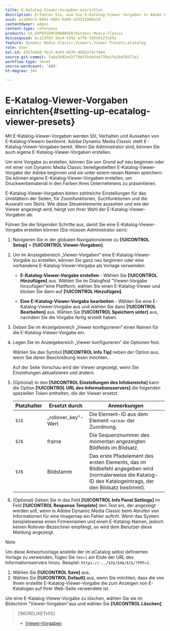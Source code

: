 ```yaml
---
title: E-Katalog-Viewer-Vorgaben einrichten
description: Erfahren Sie, wie Sie E-Katalog-Viewer-Vorgaben in Adobe Dynamic Media Classic einrichten.
uuid: aca66bc5-8491-4d81-9a06-1d3531860a14
contentOwner: admin
content-type: reference
products: SG_EXPERIENCEMANAGER/Dynamic-Media-Classic
discoiquuid: 6c123f85-3bc4-4392-a7fb-55618127c65e
feature: Dynamic Media Classic,Viewers,Viewer Presets,eCatalog
role: User
exl-id: 4357e6b8-fbc5-4e93-9476-db92a7dc7464
source-git-commit: fa0a3992e02f70e5fb4a54e770e2fe2b4f0371e1
workflow-type: tm+mt
source-wordcount: '489'
ht-degree: 34%

---
```


# E-Katalog-Viewer-Vorgaben einrichten{#setting-up-ecatalog-viewer-presets}

Mit E-Katalog-Viewer-Vorgaben werden Stil, Verhalten und Aussehen von E-Katalog-Viewern bestimmt. Adobe Dynamic Media Classic stellt E-Katalog-Viewer-Vorgaben bereit. Wenn Sie Administrator sind, können Sie auch eigene E-Katalog-Viewer-Vorgaben erstellen.

Um eine Vorgabe zu erstellen, können Sie von Grund auf neu beginnen oder mit einer von Dynamic Media Classic bereitgestellten E-Katalog-Viewer-Vorgabe der Adobe beginnen und sie unter einem neuen Namen speichern. Sie können eigene E-Katalog-Viewer-Vorgaben erstellen, um Druckwerbematerial in den Farben Ihres Unternehmens zu präsentieren.

E-Katalog-Viewer-Vorgaben bieten zahlreiche Einstellungen für das Umblättern der Seiten, für Zoomfunktionen, Suchfunktionen und die Auswahl von Skins. Wie diese Steuerelemente aussehen und wie der Viewer angezeigt wird, hängt von Ihrer Wahl der E-Katalog-Viewer-Vorgaben ab.

Führen Sie die folgenden Schritte aus, damit Sie eine E-Katalog-Viewer-Vorgabe erstellen können (Sie müssen Administrator sein):

1. Navigieren Sie in der globalen Navigationsleiste zu **[!UICONTROL Setup]** > **[!UICONTROL Viewer-Vorgaben]**.
1. Um im Anzeigebereich „Viewer-Vorgaben“ eine E-Katalog-Viewer-Vorgabe zu erstellen, können Sie ganz neu beginnen oder eine vorhandene E-Katalog-Viewer-Vorgabe als Vorlage verwenden:

   * **E-Katalog-Viewer-Vorgabe erstellen**  - Wählen Sie  **[!UICONTROL Hinzufügen]** aus. Wählen Sie im Dialogfeld &quot;Viewer-Vorgabe hinzufügen&quot;eine Plattform, wählen Sie einen E-Katalog-Viewer und klicken Sie dann auf **[!UICONTROL Hinzufügen]**.

   * **Eine E-Katalog-Viewer-Vorgabe bearbeiten**  - Wählen Sie eine E-Katalog-Viewer-Vorgabe aus und wählen Sie dann  **[!UICONTROL Bearbeiten]** aus. Wählen Sie **[!UICONTROL Speichern unter]** aus, nachdem Sie die Vorgabe fertig erstellt haben.

1. Geben Sie im Anzeigebereich „Viewer konfigurieren“ einen Namen für die E-Katalog-Viewer-Vorgabe ein.
1. Legen Sie im Anzeigebereich „Viewer konfigurieren“ die Optionen fest.

   Wählen Sie das Symbol **[!UICONTROL Info Tip]** neben der Option aus, wenn Sie deren Beschreibung lesen möchten.

   Auf der Seite Vorschau wird der Viewer angezeigt, wenn Sie Einstellungen aktualisieren und ändern.

1. (Optional) In den **[!UICONTROL Einstellungen des Infobereichs]** kann die Option **[!UICONTROL URL des Informationsservers]** die folgenden speziellen Token enthalten, die der Viewer ersetzt:

   | Platzhalter | Ersetzt durch | Anmerkungen |
   | --- | --- | --- |
   | `$1$` | „rollover_key“-Wert | Die Element-ID aus dem Element `<area>` der Zuordnung. |
   | `$2$` | frame | Die Sequenznummer des momentan angezeigten Bildfelds im Bildsatz. |
   | `$3$` | Bildstamm | Das erste Pfadelement des ersten Elements, das im Bildbefehl angegeben wird (normalerweise die Katalog-ID des Katalogeintrags, der den Bildsatz bestimmt). |

1. (Optional) Geben Sie in das Feld **[!UICONTROL Info Panel Settings]** im Feld **[!UICONTROL Response Template]** den Text ein, der angezeigt werden soll, wenn in Adobe Dynamic Media Classic beim Abrufen von Informationen für eine Imagemap ein Fehler auftritt. Wenn das System beispielsweise einen Firmennamen und einen E-Katalog-Namen, jedoch keinen Rollover-Bezeichner empfängt, so wird dem Benutzer diese Meldung angezeigt.

>[!NOTE]
>
>Um diese Antwortvorlage anstelle der im eCatalog selbst definierten Vorlage zu verwenden, fügen Sie `fmt=1` am Ende der URL des Informationsservers hinzu. Beispiel: `https://.../$3$/$4$/$1$/?FMT=1`.

1. Wählen Sie **[!UICONTROL Save]** aus.
1. Wählen Sie **[!UICONTROL Default]** aus, wenn Sie möchten, dass die von Ihnen erstellte E-Katalog-Viewer-Vorgabe die zum Anzeigen von E-Katalogen auf Ihrer Web-Seite verwendete ist.

Um eine E-Katalog-Viewer-Vorgabe zu löschen, wählen Sie sie im Bildschirm &quot;Viewer-Vorgaben&quot;aus und wählen Sie **[!UICONTROL Löschen]**.

>[!MORELIKETHIS]
>
>* [Viewer-Vorgaben](application-setup.md#viewer_presets)

